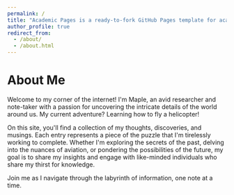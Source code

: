 ```yaml
---
permalink: /
title: "Academic Pages is a ready-to-fork GitHub Pages template for academic personal websites"
author_profile: true
redirect_from: 
  - /about/
  - /about.html
---
```


# About Me

Welcome to my corner of the internet! I'm Maple, an avid researcher and note-taker with a passion for uncovering the intricate details of the world around us. My current adventure? Learning how to fly a helicopter!

On this site, you'll find a collection of my thoughts, discoveries, and musings. Each entry represents a piece of the puzzle that I'm tirelessly working to complete. Whether I'm exploring the secrets of the past, delving into the nuances of aviation, or pondering the possibilities of the future, my goal is to share my insights and engage with like-minded individuals who share my thirst for knowledge.

Join me as I navigate through the labyrinth of information, one note at a time.
